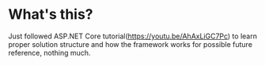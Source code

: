# What's this?

Just followed ASP.NET Core tutorial(https://youtu.be/AhAxLiGC7Pc) to learn proper solution structure and how the framework works for possible future reference, nothing much. 